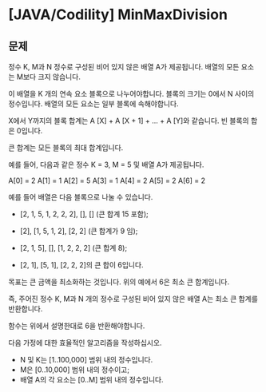 # [JAVA/Codility] MinMaxDivision

## 문제

정수 K, M과 N 정수로 구성된 비어 있지 않은 배열 A가 제공됩니다. 배열의 모든 요소는 M보다 크지 않습니다.

이 배열을 K 개의 연속 요소 블록으로 나누어야합니다. 블록의 크기는 0에서 N 사이의 정수입니다. 배열의 모든 요소는 일부 블록에 속해야합니다.

X에서 Y까지의 블록 합계는 A [X] + A [X + 1] + ... + A [Y]와 같습니다. 빈 블록의 합은 0입니다.

큰 합계는 모든 블록의 최대 합계입니다.

예를 들어, 다음과 같은 정수 K = 3, M = 5 및 배열 A가 제공됩니다.

A[0] = 2  A[1] = 1  A[2] = 5  A[3] = 1  A[4] = 2  A[5] = 2  A[6] = 2

예를 들어 배열은 다음 블록으로 나눌 수 있습니다.

- [2, 1, 5, 1, 2, 2, 2], [], [] (큰 합계 15 포함); 

- [2], [1, 5, 1, 2], [2, 2] (큰 합계가 9 임); 

- [2, 1, 5], [], [1, 2, 2, 2] (큰 합계 8); 

- [2, 1], [5, 1], [2, 2, 2]의 큰 합이 6입니다.

목표는 큰 금액을 최소화하는 것입니다. 위의 예에서 6은 최소 큰 합계입니다.

즉, 주어진 정수 K, M과 N 개의 정수로 구성된 비어 있지 않은 배열 A는 최소 큰 합계를 반환합니다.

함수는 위에서 설명한대로 6을 반환해야합니다.

다음 가정에 대한 효율적인 알고리즘을 작성하십시오.

- N 및 K는 [1..100,000] 범위 내의 정수입니다. 
- M은 [0..10,000] 범위 내의 정수이고; 
- 배열 A의 각 요소는 [0..M] 범위 내의 정수입니다.